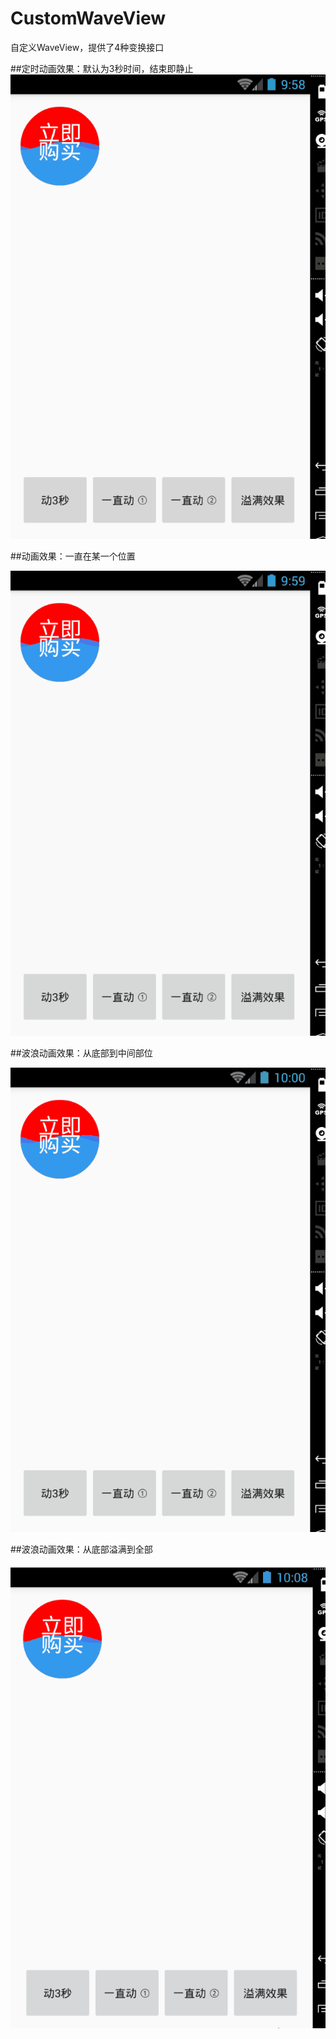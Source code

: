 # CustomWaveView
自定义WaveView，提供了4种变换接口


##定时动画效果：默认为3秒时间，结束即静止
![](https://raw.githubusercontent.com/ShaunSheep/BlogGifRes/4fceb2d8fd1a2c8b1cc22ef466d68fea78ec181f/%E5%8A%A83%E7%A7%92.gif)


##动画效果：一直在某一个位置

![](https://raw.githubusercontent.com/ShaunSheep/BlogGifRes/4fceb2d8fd1a2c8b1cc22ef466d68fea78ec181f/%E4%B8%80%E7%9B%B4%E5%8A%A8.gif)


##波浪动画效果：从底部到中间部位

![](https://raw.githubusercontent.com/ShaunSheep/BlogGifRes/4fceb2d8fd1a2c8b1cc22ef466d68fea78ec181f/%E7%AC%AC%E4%BA%8C%E7%A7%8D.gif)

##波浪动画效果：从底部溢满到全部


![](https://raw.githubusercontent.com/ShaunSheep/BlogGifRes/40a6f5deef058fffefe049f3e53ca4a807ef5a81/%E6%BA%A2%E6%BB%A1%E6%95%88%E6%9E%9C.gif)
